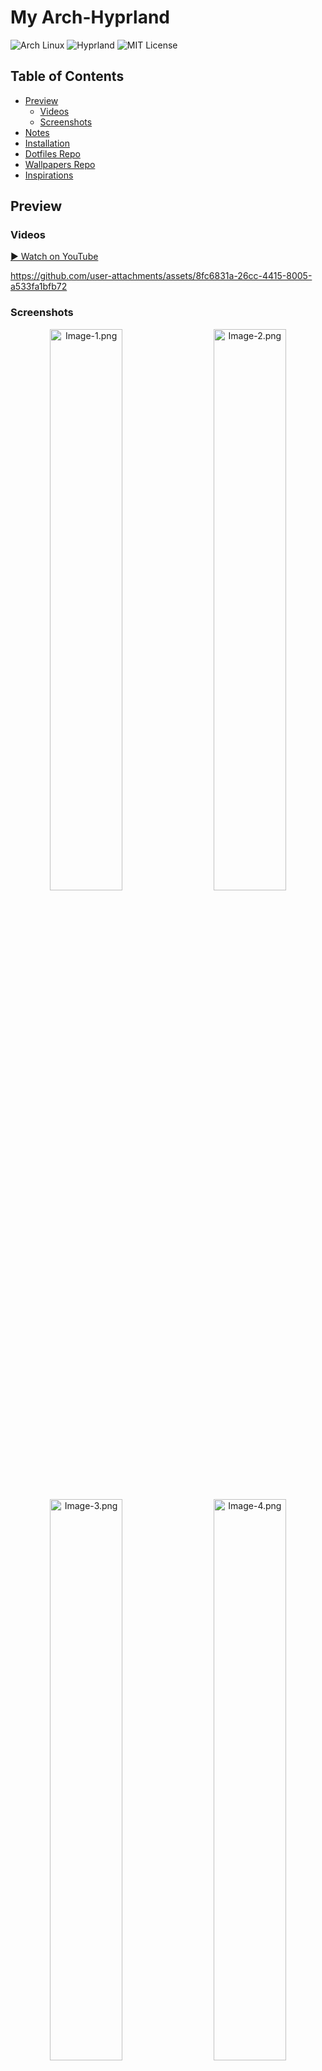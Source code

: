 # My Arch-Hyprland
![Arch Linux](https://img.shields.io/badge/Arch-Linux-1793D1?logo=arch-linux&logoColor=white)
![Hyprland](https://img.shields.io/badge/Hyprland-WM-000000?logo=wayland&logoColor=white)
![MIT License](https://img.shields.io/badge/License-MIT-yellow.svg)

## Table of Contents
- [Preview](#preview)
  - [Videos](#videos)
  - [Screenshots](#screenshots)
- [Notes](#notes)
- [Installation](#installation)
- [Dotfiles Repo](#dotfiles-repo)
- [Wallpapers Repo](#wallpapers-repo)
- [Inspirations](#inspirations)

## Preview
### Videos
[▶️ Watch on YouTube](https://youtu.be/j_eCc8s1v3M)

<https://github.com/user-attachments/assets/8fc6831a-26cc-4415-8005-a533fa1bfb72>

### Screenshots
<p align="center">
    <img src="https://github.com/user-attachments/assets/a004c50a-4001-4596-a48e-97ecc9997843" alt="Image-1.png" width="48%"/>
    <img width="12"/>
    <img src="https://github.com/user-attachments/assets/5d59431c-de0c-487d-bc1a-ea4b2828787a" alt="Image-2.png" width="48%"/>
    <img src="https://github.com/user-attachments/assets/b2b0674f-4709-40d3-bfbe-9c5c5660bf3b" alt="Image-3.png" width="48%"/>
    <img width="12"/>
    <img src="https://github.com/user-attachments/assets/c55950ed-8e7b-4e10-bde3-dd445fbc388b" alt="Image-4.png" width="48%"/>
</p>

## Notes
> [!IMPORTANT]
> `This script automates the installation and setup of my Arch Hyprland environment.`
> - If you want to try it, you should use a minimal profile and backup your system beforehand.

> [!NOTE]
> This script does not include package uninstallation, as some packages may already exist on your system by default. Creating an uninstallation script could potentially affect your current setup.

## Installation
Use this script to install Hyprland on an Arch-based system:
```
git clone --depth=1 https://github.com/ViegPhunt/Arch-Hyprland.git
cd ~/Arch-Hyprland
chmod +x install.sh
./install.sh
```

## Dotfiles Repo
This repo contains all my dotfiles: [`Dotfiles`](https://github.com/ViegPhunt/Dotfiles).

## Wallpapers Repo
You can find my wallpaper collection in: [`Wallpaper-Collection`](https://github.com/ViegPhunt/Wallpaper-Collection).

## Inspirations
I drew inspiration from the following projects and communities:

- https://www.reddit.com/r/unixporn/
- https://github.com/JaKooLit/Hyprland-Dots
- https://github.com/Hyde-project/hyde
- https://github.com/mylinuxforwork/dotfiles

and more...

## Feedback
If you find this repo useful or have any suggestions, feel free to open an issue or submit a pull request. Happy ricing! 🍚
